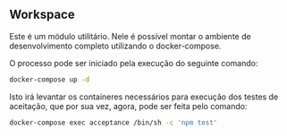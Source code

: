 ## Workspace

Este é um módulo utilitário. Nele é possível montar o ambiente de desenvolvimento completo utilizando o docker-compose.

O processo pode ser iniciado pela execução do seguinte comando:

```bash
docker-compose up -d
```

Isto irá levantar os containeres necessários para execução dos testes de aceitação, que por sua vez, agora, pode ser feita pelo comando:

```bash
docker-compose exec acceptance /bin/sh -c 'npm test'
```
